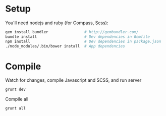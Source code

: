 # Setup
You'll need nodejs and ruby (for Compass, Scss):
     
```sh
gem install bundler                # http://gembundler.com/
bundle install                     # Dev dependencies in Gemfile
npm install                        # Dev dependencies in package.json
./node_modules/.bin/bower install  # App dependencies
```
  

# Compile
Watch for changes, compile Javascript and SCSS, and run server
  
```sh
grunt dev
```

Compile all

```sh
grunt all
```

